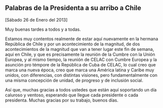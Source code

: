 Palabras de la Presidenta a su arribo a Chile
---------------------------------------------

[Sábado 26 de Enero del 2013]

Muy buenas tardes a todos y a todas.

Estamos muy contentos realmente de estar aquí nuevamente en la hermana
República de Chile y por un acontecimiento de la magnitud, de dos
acontecimientos de la magnitud que van a tener lugar este fin de semana,
aquí en Chile, y que es precisamente la reunión de la Cumbre con la
Unión Europea, y al mismo tiempo, la reunión de CELAC con Cumbre Europea
y la asunción pro témpore de la República de Cuba de CELAC, lo cual creo
que marca una nueva época, creo que marca una América latina y Caribe
muy unidos, con diferencias, con distintas visiones, pero
fundamentalmente con una misma concepción de unidad, de progreso y de
inclusión social.

Así que, muchas gracias a todos ustedes que están aquí soportando un día
caluroso y ventoso, esperando que llegue cada presidente o cada
presidenta. Muchas gracias por su trabajo, buenos días.

